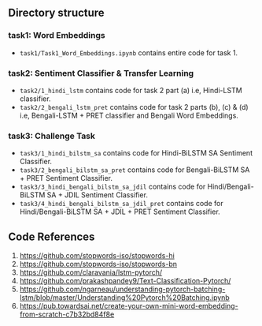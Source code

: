 ## Directory structure

### task1: Word Embeddings

* `task1/Task1_Word_Embeddings.ipynb` contains entire code for task 1.

### task2: Sentiment Classifier & Transfer Learning
* `task2/1_hindi_lstm` contains code for task 2 part (a) i.e, Hindi-LSTM classifier.
* `task2/2_bengali_lstm_pret` contains  code for task 2 parts (b), (c) & (d) i.e, Bengali-LSTM + PRET classifier and Bengali Word Embeddings.

### task3: Challenge Task
* `task3/1_hindi_bilstm_sa` contains code for Hindi-BiLSTM SA Sentiment Classifier.
* `task3/2_bengali_bilstm_sa_pret` contains  code for Bengali-BiLSTM SA + PRET Sentiment Classifier.
* `task3/3_hindi_bengali_bilstm_sa_jdil` contains code for  Hindi/Bengali-BiLSTM SA + JDIL  Sentiment Classifier.
* `task3/4_hindi_bengali_bilstm_sa_jdil_pret` contains code for  Hindi/Bengali-BiLSTM SA + JDIL + PRET Sentiment Classifier.


## Code References
1. https://github.com/stopwords-iso/stopwords-hi
2. https://github.com/stopwords-iso/stopwords-bn
3. https://github.com/claravania/lstm-pytorch/
4. https://github.com/prakashpandey9/Text-Classification-Pytorch/
5. https://github.com/ngarneau/understanding-pytorch-batching-lstm/blob/master/Understanding%20Pytorch%20Batching.ipynb
6. https://pub.towardsai.net/create-your-own-mini-word-embedding-from-scratch-c7b32bd84f8e
